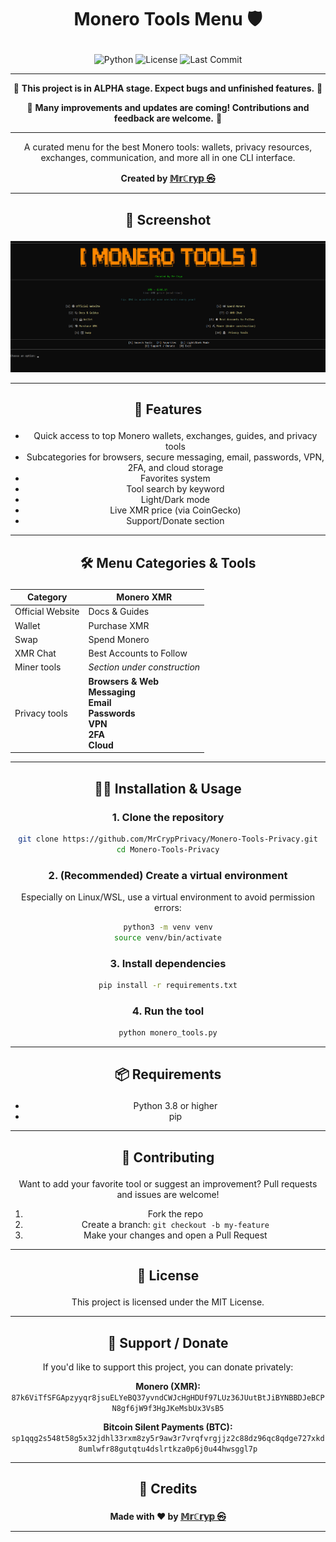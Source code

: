 # <p align="center"> Monero Tools Menu 🛡️

<div align="center">

![Python](https://img.shields.io/badge/python-3.8+-blue)
![License](https://img.shields.io/github/license/MrCrypPrivacy/Monero-Tools-Privacy)
![Last Commit](https://img.shields.io/github/last-commit/MrCrypPrivacy/Monero-Tools-Privacy)

</div>

---
<div align="center">

🚧 **This project is in ALPHA stage. Expect bugs and unfinished features.** 🚧 

🚧 **Many improvements and updates are coming! Contributions and feedback are welcome.** 🚧

---

A curated menu for the best Monero tools: wallets, privacy resources, exchanges, communication, and more all in one CLI interface.

<div align="center"> 

 **Created by [𝕄𝕣ℂ𝕣𝕪𝕡 ㉿](https://x.com/L0rd_t0ken)**

---

## <p align="center"> 📸 Screenshot

![Screenshot](screenshots/Screenshot.png)

---

## <p align="center"> 🚀 Features

- Quick access to top Monero wallets, exchanges, guides, and privacy tools
- Subcategories for browsers, secure messaging, email, passwords, VPN, 2FA, and cloud storage
- Favorites system
- Tool search by keyword
- Light/Dark mode
- Live XMR price (via CoinGecko)
- Support/Donate section

---

## <p align="center"> 🛠️ Menu Categories & Tools
<div align="center">

| Category                  |    Monero XMR                                                                                                    |
|---------------------------|---------------------------------------------------------------------------------------------------------------------------|
| Official Website          |        Docs & Guides                                                                                                   |
| Wallet             |            Purchase XMR                             |
| Swap                    |         Spend Monero                                                                                                     |
|XMR Chat              |        Best Accounts to Follow                                                                           |
| Miner tools               | _Section under construction_                                                                                              |
| Privacy tools             | **Browsers & Web**  <br> **Messaging** <br> **Email** <br> **Passwords** <br> **VPN** <br> **2FA**  <br> **Cloud**  |

---

## <p align="center"> 🧑‍💻 Installation & Usage

### 1. Clone the repository

```bash
git clone https://github.com/MrCrypPrivacy/Monero-Tools-Privacy.git
cd Monero-Tools-Privacy
```

### 2. (Recommended) Create a virtual environment

Especially on Linux/WSL, use a virtual environment to avoid permission errors:

```bash
python3 -m venv venv
source venv/bin/activate
```

### 3. Install dependencies

```bash
pip install -r requirements.txt
```

### 4. Run the tool

```bash
python monero_tools.py
```

---

## <p align="center"> 📦 Requirements

- Python 3.8 or higher
- pip

---

## <p align="center"> 🤝 Contributing

Want to add your favorite tool or suggest an improvement?
Pull requests and issues are welcome!

1. Fork the repo
2. Create a branch: `git checkout -b my-feature`
3. Make your changes and open a Pull Request

---

## <p align="center"> 📜 License

This project is licensed under the MIT License.

---

<div align="center">

## 💸 Support / Donate

If you'd like to support this project, you can donate privately:

**Monero (XMR):**  
<code>87k6ViTfSFGApzyyqr8jsuELYeBQ37yvndCWJcHgHDUf97LUz36JUutBtJiBYNBBDJeBCPN8gf6jW9f3HgJKeMsbUx3VsB5</code>

**Bitcoin Silent Payments (BTC):**  
<code>sp1qqg2s548t58g5x32jdhl33rxm8zy5r9aw3r7vrqfvrgjjz2c88dz96qc8qdge727xkd8umlwfr88gutqtu4dslrtkza0p6j0u44hwsggl7p</code>

</div>

---

## <p align="center"> 🙌 Credits


<div align="center"> 

 **Made with ❤️ by [𝕄𝕣ℂ𝕣𝕪𝕡 ㉿](https://x.com/L0rd_t0ken)**

---
